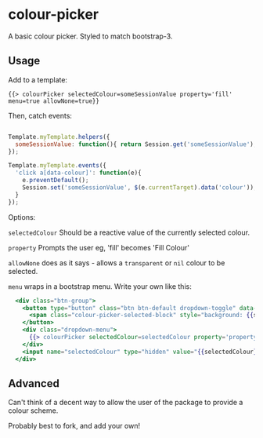 colour-picker
=======================

A basic colour picker. Styled to match bootstrap-3.



Usage
-----------------------

Add to a template:

`{{> colourPicker selectedColour=someSessionValue property='fill' menu=true allowNone=true}}`


Then, catch events:

```js

Template.myTemplate.helpers({
  someSessionValue: function(){ return Session.get('someSessionValue'); }
});

Template.myTemplate.events({
  'click a[data-colour]': function(e){
    e.preventDefault();
    Session.set('someSessionValue', $(e.currentTarget).data('colour'));
  }
});

```


Options:

`selectedColour`
Should be a reactive value of the currently selected colour.

`property`
Prompts the user eg, 'fill' becomes 'Fill Colour'

`allowNone`
does as it says - allows a `transparent` or `nil` colour to be selected.

`menu`
wraps in a bootstrap menu. Write your own like this:



```handlebars
  <div class="btn-group">
    <button type="button" class="btn btn-default dropdown-toggle" data-toggle="dropdown">
      <span class="colour-picker-selected-block" style="background: {{selectedColour}};"></span>&nbsp;&nbsp;<span class="caret"></span>
    </button>
    <div class="dropdown-menu">
      {{> colourPicker selectedColour=selectedColour property='propertyName' menu=false allowNone=true}}
    </div>
    <input name="selectedColour" type="hidden" value="{{selectedColour}}"/>
  </div>
```

Advanced
-----------------------

Can't think of a decent way to allow the user of the package to provide a colour scheme.

Probably best to fork, and add your own!
